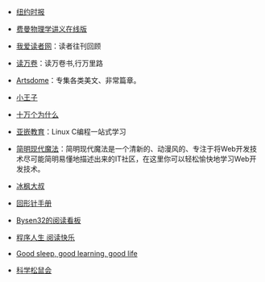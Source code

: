 - [纽约时报](https://www.nytimes.com/)

- [费曼物理学讲义在线版](http://www.feynmanlectures.caltech.edu/)

- [我爱读者网](http://www.52duzhe.com)：读者往刊回顾

- [读万卷](https://www.duwanjuan.cn/)：读万卷书,行万里路

- [Artsdome](http://www.artsdome.com/)：专集各类美文、非常篇章。

- [小王子](http://www.xiaowangzi.org/)

- [十万个为什么](http://www.10why.org/)

- [亚嵌教育](http://akaedu.github.io)：Linux C编程一站式学习

- [简明现代魔法](http://www.nowamagic.net/)：简明现代魔法是一个清新的、动漫风的、专注于将Web开发技术尽可能简明易懂地描述出来的IT社区，在这里你可以轻松愉快地学习Web开发技术。

- [冰枫大叔](https://www.jianshu.com/u/d53595364c3e)

- [回形针手册](https://ipaperclip.net/)

- [Bysen32的阅读看板](https://trello.com/b/vemTYYMc/%E9%98%85%E8%AF%BB)

- [程序人生 阅读快乐](https://www.yuque.com/winforlife/vgzph9)

- [Good sleep, good learning, good life](http://super-memory.com/articles/sleep.htm)

- [科学松鼠会](https://songshuhui.net/)

